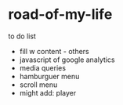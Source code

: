 # road-of-my-life

to do list             
- fill w content - others     
- javascript of google analytics
- media queries        
- hamburguer menu        
- scroll menu        
- might add: player

